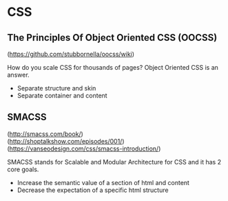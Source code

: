 # CSS

## The Principles Of Object Oriented CSS (OOCSS)
(https://github.com/stubbornella/oocss/wiki)

How do you scale CSS for thousands of pages? Object Oriented CSS is an answer.
- Separate structure and skin
- Separate container and content

## SMACSS
(http://smacss.com/book/)  
(http://shoptalkshow.com/episodes/001/)  
(https://vanseodesign.com/css/smacss-introduction/)

SMACSS stands for Scalable and Modular Architecture for CSS and it has 2 core goals.
- Increase the semantic value of a section of html and content
- Decrease the expectation of a specific html structure
